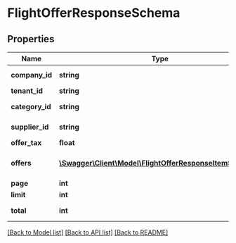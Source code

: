 # FlightOfferResponseSchema

## Properties
Name | Type | Description | Notes
------------ | ------------- | ------------- | -------------
**company_id** | **string** | Identifier for the company making the offer. | [optional] 
**tenant_id** | **string** | Identifier for the tenant. | [optional] 
**category_id** | **string** | Identifier for the category of the offer. | [optional] 
**supplier_id** | **string** | Identifier for the supplier of the offer. | [optional] 
**offer_tax** | **float** | Tax applied to the offer. | [optional] 
**offers** | [**\Swagger\Client\Model\FlightOfferResponseItemSchema[]**](FlightOfferResponseItemSchema.md) | Array of FlightOfferResponseItemSchema detailing individual offers. | [optional] 
**page** | **int** | Current page in pagination. | [optional] 
**limit** | **int** | Page size in pagination. | [optional] 
**total** | **int** | Total number of records available. | [optional] 

[[Back to Model list]](../../README.md#documentation-for-models) [[Back to API list]](../../README.md#documentation-for-api-endpoints) [[Back to README]](../../README.md)

